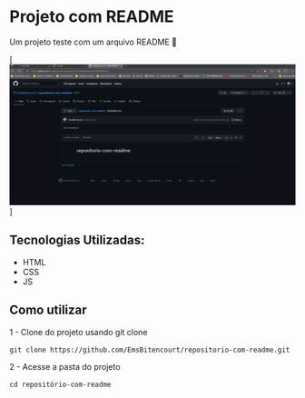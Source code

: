 # Projeto com README
Um projeto teste com um arquivo README 🚀

[<img src="./tela.gif" alt="gif da tela de como criar readme">]

## Tecnologias Utilizadas:
- HTML
- CSS
- JS

## Como utilizar

1 - Clone do projeto usando git clone
```
git clone https://github.com/EmsBitencourt/repositorio-com-readme.git
```

2 - Acesse a pasta do projeto
```
cd repositório-com-readme
